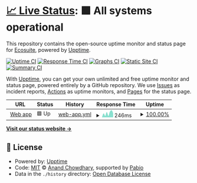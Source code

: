 # [📈 Live Status](https://status.ecosuite.io): <!--live status--> **🟩 All systems operational**

This repository contains the open-source uptime monitor and status page for [Ecosuite](https://ecosuite.io), powered by [Upptime](https://github.com/upptime/upptime).

[![Uptime CI](https://github.com/ecosuite/status-page/workflows/Uptime%20CI/badge.svg)](https://github.com/ecosuite/status-page/actions?query=workflow%3A%22Uptime+CI%22)
[![Response Time CI](https://github.com/ecosuite/status-page/workflows/Response%20Time%20CI/badge.svg)](https://github.com/ecosuite/status-page/actions?query=workflow%3A%22Response+Time+CI%22)
[![Graphs CI](https://github.com/ecosuite/status-page/workflows/Graphs%20CI/badge.svg)](https://github.com/ecosuite/status-page/actions?query=workflow%3A%22Graphs+CI%22)
[![Static Site CI](https://github.com/ecosuite/status-page/workflows/Static%20Site%20CI/badge.svg)](https://github.com/ecosuite/status-page/actions?query=workflow%3A%22Static+Site+CI%22)
[![Summary CI](https://github.com/ecosuite/status-page/workflows/Summary%20CI/badge.svg)](https://github.com/ecosuite/status-page/actions?query=workflow%3A%22Summary+CI%22)

With [Upptime](https://upptime.js.org), you can get your own unlimited and free uptime monitor and status page, powered entirely by a GitHub repository. We use [Issues](https://github.com/ecosuite/status-page/issues) as incident reports, [Actions](https://github.com/ecosuite/status-page/actions) as uptime monitors, and [Pages](https://status.ecosuite.io) for the status page.

<!--start: status pages-->
<!-- This summary is generated by Upptime (https://github.com/upptime/upptime) -->
<!-- Do not edit this manually, your changes will be overwritten -->
<!-- prettier-ignore -->
| URL | Status | History | Response Time | Uptime |
| --- | ------ | ------- | ------------- | ------ |
| <img alt="" src="https://icons.duckduckgo.com/ip3/app.ecosuite.io.ico" height="13"> [Web app](https://app.ecosuite.io) | 🟩 Up | [web-app.yml](https://github.com/ecosuite/status-page/commits/HEAD/history/web-app.yml) | <details><summary><img alt="Response time graph" src="./graphs/web-app/response-time-week.png" height="20"> 246ms</summary><br><a href="https://status.ecosuite.io/history/web-app"><img alt="Response time 314" src="https://img.shields.io/endpoint?url=https%3A%2F%2Fraw.githubusercontent.com%2Fecosuite%2Fstatus-page%2FHEAD%2Fapi%2Fweb-app%2Fresponse-time.json"></a><br><a href="https://status.ecosuite.io/history/web-app"><img alt="24-hour response time 249" src="https://img.shields.io/endpoint?url=https%3A%2F%2Fraw.githubusercontent.com%2Fecosuite%2Fstatus-page%2FHEAD%2Fapi%2Fweb-app%2Fresponse-time-day.json"></a><br><a href="https://status.ecosuite.io/history/web-app"><img alt="7-day response time 246" src="https://img.shields.io/endpoint?url=https%3A%2F%2Fraw.githubusercontent.com%2Fecosuite%2Fstatus-page%2FHEAD%2Fapi%2Fweb-app%2Fresponse-time-week.json"></a><br><a href="https://status.ecosuite.io/history/web-app"><img alt="30-day response time 314" src="https://img.shields.io/endpoint?url=https%3A%2F%2Fraw.githubusercontent.com%2Fecosuite%2Fstatus-page%2FHEAD%2Fapi%2Fweb-app%2Fresponse-time-month.json"></a><br><a href="https://status.ecosuite.io/history/web-app"><img alt="1-year response time 314" src="https://img.shields.io/endpoint?url=https%3A%2F%2Fraw.githubusercontent.com%2Fecosuite%2Fstatus-page%2FHEAD%2Fapi%2Fweb-app%2Fresponse-time-year.json"></a></details> | <details><summary><a href="https://status.ecosuite.io/history/web-app">100.00%</a></summary><a href="https://status.ecosuite.io/history/web-app"><img alt="All-time uptime 100.00%" src="https://img.shields.io/endpoint?url=https%3A%2F%2Fraw.githubusercontent.com%2Fecosuite%2Fstatus-page%2FHEAD%2Fapi%2Fweb-app%2Fuptime.json"></a><br><a href="https://status.ecosuite.io/history/web-app"><img alt="24-hour uptime 100.00%" src="https://img.shields.io/endpoint?url=https%3A%2F%2Fraw.githubusercontent.com%2Fecosuite%2Fstatus-page%2FHEAD%2Fapi%2Fweb-app%2Fuptime-day.json"></a><br><a href="https://status.ecosuite.io/history/web-app"><img alt="7-day uptime 100.00%" src="https://img.shields.io/endpoint?url=https%3A%2F%2Fraw.githubusercontent.com%2Fecosuite%2Fstatus-page%2FHEAD%2Fapi%2Fweb-app%2Fuptime-week.json"></a><br><a href="https://status.ecosuite.io/history/web-app"><img alt="30-day uptime 100.00%" src="https://img.shields.io/endpoint?url=https%3A%2F%2Fraw.githubusercontent.com%2Fecosuite%2Fstatus-page%2FHEAD%2Fapi%2Fweb-app%2Fuptime-month.json"></a><br><a href="https://status.ecosuite.io/history/web-app"><img alt="1-year uptime 100.00%" src="https://img.shields.io/endpoint?url=https%3A%2F%2Fraw.githubusercontent.com%2Fecosuite%2Fstatus-page%2FHEAD%2Fapi%2Fweb-app%2Fuptime-year.json"></a></details>

<!--end: status pages-->

[**Visit our status website →**](https://status.ecosuite.io)

## 📄 License

- Powered by: [Upptime](https://github.com/upptime/upptime)
- Code: [MIT](./LICENSE) © [Anand Chowdhary](https://anandchowdhary.com), supported by [Pabio](https://pabio.com)
- Data in the `./history` directory: [Open Database License](https://opendatacommons.org/licenses/odbl/1-0/)
